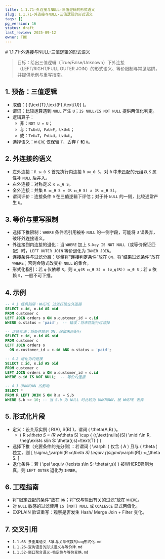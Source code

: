 ```yaml
---
title: 1.1.71-外连接与NULL-三值逻辑的形式语义
slug: 1.1.71-外连接与NULL-三值逻辑的形式语义
tags: []
pg_version: 16
status: draft
last_review: 2025-09-12
owner: TBD
---
```


﻿# 1.1.71-外连接与NULL-三值逻辑的形式语义

> 目标：给出三值逻辑（True/False/Unknown）下外连接（LEFT/RIGHT/FULL OUTER JOIN）的形式语义、等价限制与常见陷阱，并提供示例与重写指南。

## 1. 预备：三值逻辑

- 取值：\( \{\text{T},\text{F},\text{U}\} \)。
- 谓词：比较运算遇到 `NULL` 产生 `U`；`IS NULL/IS NOT NULL` 提供两值化判定。
- 逻辑算子：
  - 非：`NOT U = U`；
  - 与：`T∧U=U`，`F∧U=F`，`U∧U=U`；
  - 或：`T∨U=T`，`F∨U=U`，`U∨U=U`。
- 选择语义：`WHERE` 仅保留 `T`，丢弃 `F` 和 `U`。

## 2. 外连接的语义

- 左外连接：`R ⟕_θ S` 首先执行内连接 `R ⋈_θ S`，对 `R` 中未匹配的元组以 `S` 属性补 `NULL` 后并入。
- 右外连接：对称定义 `R ⟖_θ S`。
- 全外连接：并集 `R ⟗_θ S = (R ⟕_θ S) ∪ (R ⟖_θ S)`。
- 谓词评价：连接条件 `θ` 在三值逻辑下评估；对于补 `NULL` 的一侧，比较通常产生 `U`。

## 3. 等价与重写限制

- 选择下推限制：`WHERE` 条件若引用被补 `NULL` 的一侧字段，可能将 `U` 误丢弃，破坏外连接语义。
- 外连接到内连接的退化：当 `WHERE` 加上 `S.key IS NOT NULL`（或等价保证匹配）时，`LEFT OUTER JOIN` 等价退化为 `INNER JOIN`。
- 连接条件与过滤分离：尽量将“连接判定条件”放在 `ON`，将“结果过滤条件”放在 `WHERE`；否则会隐式改变补 `NULL` 的集合。
- 形式化指引：若 `φ` 仅依赖 `R`，则 `σ_φ(R ⟕_θ S) ≡ (σ_φ(R)) ⟕_θ S`；若 `φ` 依赖 `S`，一般不可下推。

## 4. 示例

```sql
-- 4.1 经典陷阱：WHERE 过滤打破左外连接
SELECT c.id, o.id AS oid
FROM customer c
LEFT JOIN orders o ON o.customer_id = c.id
WHERE o.status = 'paid';  -- 错误：将未匹配行过滤掉

-- 正确写法：将条件放到 ON，保留未匹配行
SELECT c.id, o.id AS oid
FROM customer c
LEFT JOIN orders o
  ON o.customer_id = c.id AND o.status = 'paid';

-- 4.2 退化为内连接
SELECT c.id, o.id AS oid
FROM customer c
LEFT JOIN orders o ON o.customer_id = c.id
WHERE o.id IS NOT NULL;  -- 等价内连接

-- 4.3 UNKNOWN 的影响
SELECT *
FROM R LEFT JOIN S ON R.a = S.b
WHERE S.b <> 10; -- 当 S.b 为 NULL 时比较为 UNKNOWN，被 WHERE 丢弃
```

## 5. 形式化片段

- 定义：设关系实例 \( R(A), S(B) \)，谓词 \( \theta(A,B) \)。
  - \( R ⟕_\theta S = (R ⋈_\theta S) \cup \{ (r,\text{nulls}(S)) \mid r\in R, \neg\exists s\in S: \theta(r,s)=\text{T} \} \)
- 选择下推（充要条件的充分侧）：若谓词 \( \varphi \) 仅含 \( A \) 且与 \( \theta \) 独立，则
  \[ \sigma_\varphi(R ⟕_\theta S) \equiv (\sigma_\varphi(R)) ⟕_\theta S. \]
- 退化条件：若 \( \psi \equiv (\exists s\in S: \theta(r,s)) \) 被WHERE强制为真，则 `LEFT OUTER` 退化为 `INNER`。

## 6. 工程指南

- 将“限定匹配的条件”放在 `ON`；将“仅与输出有关的过滤”放在 `WHERE`。
- 对 `NULL` 敏感的过滤使用 `IS [NOT] NULL` 或 `COALESCE` 显式两值化。
- EXPLAIN 验证重写：观察是否发生 Hash/ Merge Join + Filter 变化。

## 7. 交叉引用

- `1.1.63-多重集语义-SQL与关系代数的bag形式化.md`
- `1.1.26-查询语言的形式语义与等价律.md`
- `1.1.52-窗口聚合语义-稳定性与等价变换.md`
